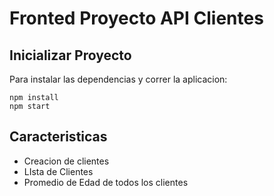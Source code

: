 # Fronted Proyecto API Clientes

## Inicializar Proyecto

Para instalar las dependencias y correr la aplicacion:

```
npm install
npm start
```

## Caracteristicas

* Creacion de clientes
* LIsta de Clientes
* Promedio de Edad de todos los clientes
